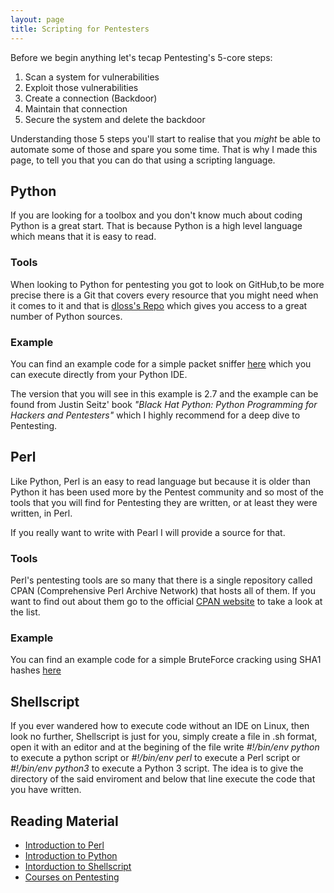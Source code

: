 ```yaml
---
layout: page
title: Scripting for Pentesters
---
```


Before we begin anything let's tecap Pentesting's 5-core steps:

1. Scan a system for vulnerabilities
2. Exploit those vulnerabilities
3. Create a connection (Backdoor)
4. Maintain that connection
5. Secure the system and delete the backdoor

Understanding those 5 steps you'll start to realise that you _might_ be able to automate some of those and spare you some time. That is why I made this page, to tell you that you can do that using a scripting language.

## Python
If you are looking for a toolbox and you don't know much about coding Python is a great start. That is because Python is a high level language which means that it is easy to read.

### Tools
When looking to Python for pentesting you got to look on GitHub,to be more precise there is a Git that covers every resource that you might need when it comes to it and that is [dloss's Repo](https://github.com/dloss/python-pentest-tools) which gives you access to a great number of Python sources.

### Example
You can find an example code for a simple packet sniffer [here](/security/python_example.md) which you can execute directly from your Python IDE. 

The version that you will see in this example is 2.7 and the example can be found from Justin Seitz' book _"Black Hat Python: Python Programming for Hackers and Pentesters"_ which I highly recommend for a deep dive to Pentesting.

## Perl
Like Python, Perl is an easy to read language but because it is older than Python it has been used more by the Pentest community and so most of the tools that you will find for Pentesting they are written, or at least they were written, in Perl.

If you really want to write with Pearl I will provide a source for that.

### Tools
Perl's pentesting tools are so many that there is a single repository called CPAN (Comprehensive Perl Archive Network) that hosts all of them. If you want to find out about them go to the official [CPAN website](https://www.cpan.org/) to take a look at the list.

### Example
You can find an example code for a simple BruteForce cracking using SHA1 hashes [here](/security/perl_example.md)

## Shellscript
If you ever wandered how to execute code without an IDE on Linux, then look no further, Shellscript is just for you, simply create a file in .sh format, open it with an editor and at the begining of the file write _#!/bin/env python_ to execute a python script or _#!/bin/env perl_ to execute a Perl script or _#!/bin/env python3_ to execute a Python 3 script. The idea is to give the directory of the said enviroment and below that line execute the code that you have written.

## Reading Material
+ [Introduction to Perl](https://www.perl.com/pub/2000/10/begperl1.html/)
+ [Introduction to Python](https://wiki.python.org/moin/BeginnersGuide/Programmers)
+ [Intorduction to Shellscript](https://www.shellscript.sh/)
+ [Courses on Pentesting](http://www.pentesteracademy.com/topics)
